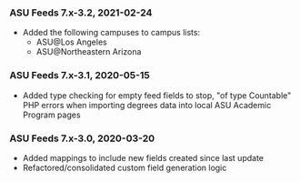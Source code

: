 ### ASU Feeds 7.x-3.2, 2021-02-24
- Added the following campuses to campus lists:
  - ASU@Los Angeles
  - ASU@Northeastern Arizona

### ASU Feeds 7.x-3.1, 2020-05-15
- Added type checking for empty feed fields to stop, "of type Countable" PHP errors when importing
  degrees data into local ASU Academic Program pages

### ASU Feeds 7.x-3.0, 2020-03-20
- Added mappings to include new fields created since last update
- Refactored/consolidated custom field generation logic
